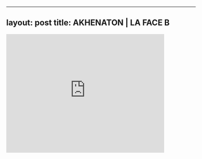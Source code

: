 
---
layout: post
title: AKHENATON | LA FACE B
---


<div class="output"><iframe width="420" height="315" src="http://www.youtube.com/embed/7MH1svsJKSI" frameborder="0" allowfullscreen></iframe></div>

